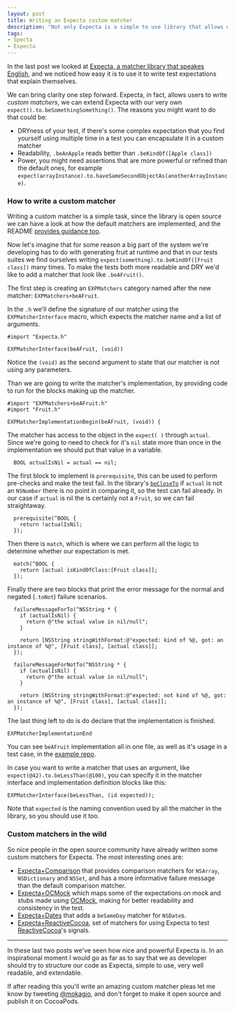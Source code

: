 ```yaml
---
layout: post
title: Writing an Expecta custom matcher
description: "Not only Expecta is a simple to use library that allows us to write highly readable code, but it can also be extended by the users with custom matchers. Let's see how to write a custom matcher to gain readability and reuse code in our test suites."
tags:
- Specta
- Expecta
---
```


In the last post we looked at [Expecta, a matcher library that speakes English](http://www.mokacoding.com/blog/expecta/), and we noticed how easy it is to use it to write test expectations that explain themselves.

We can bring clarity one step forward. Expecta, in fact, allows users to write _custom matchers_, we can extend Expecta with our very own `expect().to.beSomethingSomething()`. The reasons you might want to do that could be:

* DRYness of your test, if there's some complex expectation that you find yourself using multiple time in a test you can encapsulate it in a custom matcher
* Readability, `.beAnApple` reads better than `.beKindOf([Apple class])`
* Power, you might need assertions that are more powerful or refined than the default ones, for example `expect(arrayInstance).to.haveSameSecondObjectAs(anotherArrayInstance)`.

### How to write a custom matcher

Writing a custom matcher is a simple task, since the library is open source we can have a look at how the default matchers are implemented, and the README [provides guidance too](https://github.com/specta/expecta#writing-new-matchers).

Now let's imagine that for some reason a big part of the system we're developing has to do with generating fruit at runtime and that in our tests suites we find ourselves writing `expect(something).to.beKindOf([Fruit class])`  many times. To make the tests both more readable and DRY we'd like to add a matcher that look like `.beAFruit()`.

The first step is creating an `EXPMatchers` category named after the new matcher: `EXPMatchers+beAFruit`.

In the `.h` we'll define the signature of our matcher using the `EXPMatcherInterface` macro, which expects the matcher name and a list of arguments.

```objc
#import "Expecta.h"

EXPMatcherInterface(beAFruit, (void))
```

Notice the `(void)` as the second argument to state that our matcher is not using any parameters.

Than we are going to write the matcher's implementation, by providing code to run for the blocks making up the matcher.

```objc
#import "EXPMatchers+beAFruit.h"
#import "Fruit.h"

EXPMatcherImplementationBegin(beAFruit, (void)) {
```

The matcher has access to the object in the `expect( )` through `actual`. Since we're going to need to check for it's `nil` state more than once in the implementation we should put that value in a variable.

```objc
  BOOL actualIsNil = actual == nil;
```

The first block to implement is `prerequisite`, this can be used to perform pre-checks and make the test fail. In the library's [`beCloseTo`](https://github.com/specta/expecta/blob/master/Expecta/Matchers/EXPMatchers+beCloseTo.m#L5) if `actual` is not an `NSNumber` there is no point in comparing it, so the test can fail already. In our case if `actual` is nil the is certainly not a `Fruit`, so we can fail straightaway.

```objc
  prerequisite(^BOOL {
    return !actualIsNil;
  });
```

Then there is `match`, which is where we can perform all the logic to determine whether our expectation is met.

```objc
  match(^BOOL {
    return [actual isKindOfClass:[Fruit class]];
  });
```

Finally there are two blocks that print the error message for the normal and negated (`.toNot`) failure scenarios.

```objc
  failureMessageForTo(^NSString * {
    if (actualIsNil) {
      return @"the actual value in nil/null";
    }

    return [NSString stringWithFormat:@"expected: kind of %@, got: an instance of %@", [Fruit class], [actual class]];
  });

  failureMessageForNotTo(^NSString * {
    if (actualIsNil) {
      return @"the actual value in nil/null";
    }

    return [NSString stringWithFormat:@"expected: not kind of %@, got: an instance of %@", [Fruit class], [actual class]];
  });
```

The last thing left to do is do declare that the implementation is finished.

```objc
EXPMatcherImplementationEnd
```

You can see `beAFruit` implementation all in one file, as well as it's usage in a test case, in the [example repo](https://github.com/mokagio/expecta-plugin-example).

In case you want to write a matcher that uses an argument, like `expect(@42).to.beLessThan(@100)`, you can specify it in the matcher interface and implementation definition blocks like this:

```objc
EXPMatcherInterface(beLessThan, (id expected));
```

Note that `expected` is the naming convention used by all the matcher in the library, so you should use it too.

### Custom matchers in the wild

So nice people in the open source community have already written some custom matchers for Expecta. The most interesting ones are:

* [Expecta+Comparison](https://github.com/kylef/Expecta-Comparison) that provides comparison matchers for `NSArray`, `NSDictionary` and `NSSet`, and has a more informative failure message than the default comparison matcher.
* [Expecta+OCMock](https://github.com/dblock/ocmock-expecta) which maps some of the expectations on mock and stubs made using [OCMock](http://ocmock.org/), making for better readability and consistency in the test.
* [Expecta+Dates](https://github.com/foulkesjohn/Expecta-Dates) that adds a `beSameDay` matcher for `NSDate`s.
* [Expecta+ReactiveCocoa](https://github.com/kylef/Expecta-ReactiveCocoa), set of matchers for using Expecta to test [ReactiveCocoa](https://github.com/ReactiveCocoa/ReactiveCocoa)'s signals.

---

In these last two posts we've seen how nice and powerful Expecta is. In an inspirational moment I would go as far as to say that we as developer should try to structure our code as Expecta, simple to use, very well readable, and extendable.

If after reading this you'll write an amazing custom matcher pleas let me know by tweeting [@mokagio](https://twitter.com/mokagio), and don't forget to make it open source and publish it on CocoaPods.

